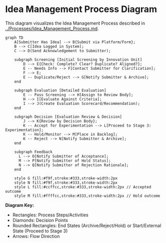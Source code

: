 # Idea Management Process Diagram

This diagram visualizes the Idea Management Process described in [../Processes/Idea_Management_Process.md](../Processes/Idea_Management_Process.md).

```mermaid
graph TD
    A[Submitter Has Idea] --> B{Submit via Platform/Form};
    B --> C[Idea Logged in System];
    C --> D(Send Acknowledgement to Submitter);

    subgraph Screening [Initial Screening by Innovation Unit]
        D --> E{Check: Complete? Clear? Duplicate? Aligned?};
        E -- Needs Info --> F[Contact Submitter for Clarification];
        F --> E;
        E -- Duplicate/Reject --> G[Notify Submitter & Archive];
    end

    subgraph Evaluation [Detailed Evaluation]
        E -- Pass Screening --> H[Assign to Review Body];
        H --> I[Evaluate Against Criteria];
        I --> J(Create Evaluation Scorecard/Recommendation);
    end

    subgraph Decision [Evaluation Review & Decision]
        J --> K{Review by Decision Body};
        K -- Accept for Experimentation --> L[Proceed to Stage 3: Experimentation];
        K -- Hold/Monitor --> M[Place in Backlog];
        K -- Reject --> N[Notify Submitter & Archive];
    end

    subgraph Feedback
      L --> O[Notify Submitter of Acceptance];
      M --> P[Notify Submitter of Hold Status];
      N --> Q[Notify Submitter of Rejection Rationale];
    end

    style G fill:#f9f,stroke:#333,stroke-width:2px
    style N fill:#f9f,stroke:#333,stroke-width:2px
    style L fill:#ccffcc,stroke:#333,stroke-width:2px // Accepted outcome
    style M fill:#ffffcc,stroke:#333,stroke-width:2px // Hold outcome

```

**Diagram Key:**
- Rectangles: Process Steps/Activities
- Diamonds: Decision Points
- Rounded Rectangles: End States (Archive/Reject/Hold) or Start/External State (Proceed to Stage 3)
- Arrows: Flow Direction 